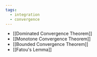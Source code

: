 ```yaml
---
tags:
  - integration
  - convergence
---
```

- [[Dominated Convergence Theorem]]
- [[Monotone Convergence Theorem]]
- [[Bounded Convergence Theorem]]
- [[Fatou's Lemma]]